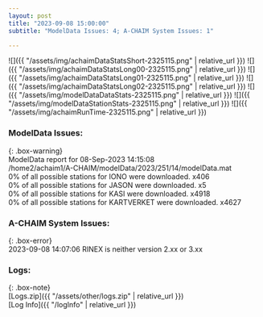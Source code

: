 ```yaml
---
layout: post
title: "2023-09-08 15:00:00"
subtitle: "ModelData Issues: 4; A-CHAIM System Issues: 1"

---
```


![]({{ "/assets/img/achaimDataStatsShort-2325115.png" | relative_url }})
![]({{ "/assets/img/achaimDataStatsLong00-2325115.png" | relative_url }})
![]({{ "/assets/img/achaimDataStatsLong01-2325115.png" | relative_url }})
![]({{ "/assets/img/achaimDataStatsLong02-2325115.png" | relative_url }})
![]({{ "/assets/img/modelDataDataStats-2325115.png" | relative_url }})
![]({{ "/assets/img/modelDataStationStats-2325115.png" | relative_url }})
![]({{ "/assets/img/achaimRunTime-2325115.png" | relative_url }})


### ModelData Issues:  
  
{: .box-warning}  
 ModelData report for 08-Sep-2023 14:15:08   
 /home2/achaim1/A-CHAIM/modelData/2023/251/14/modelData.mat   
 0% of all possible stations for IONO were downloaded. x406   
 0% of all possible stations for JASON were downloaded. x5   
 0% of all possible stations for KASI were downloaded. x4918   
 0% of all possible stations for KARTVERKET were downloaded. x4627   
  
### A-CHAIM System Issues:  
  
{: .box-error}  
2023-09-08 14:07:06 RINEX is neither version 2.xx or 3.xx  

### Logs:  
  
{: .box-note}  
[Logs.zip]({{ "/assets/other/logs.zip" | relative_url }})  
[Log Info]({{ "/logInfo" | relative_url }})  
